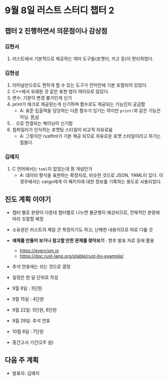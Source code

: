 # 9월 8일 러스트 스터디 챕터 2

## 챕터 2 진행하면서 의문점이나 감상점

### 김현서

1. 러스트에서 기본적으로 제공하는 여러 도구들(포맷터, 카고 등)이 편리하였다.

### 김현성

1. 터미널만으로도 편하게 할 수 있는 도구가 언어안에 기본 포함되어 있었다.
2. C++에서 유래된 것 같은 표현 법이 여러모로 많았다.
3. 변수: 기본이 변경 불가인게 신기
4. print가 매크로 제공된는게 신기하며 함수로도 제공되는 기능인지 궁금함
    - A: 표준 입츌력을 담당하는 다른 함수가 있기는 하지만 `print!`와 같은 기능은 아님. [문서](https://doc.rust-lang.org/std/macro.print.html)
5. `.` 으로 연결되는 체이닝이 신기함
6. 컴파일러가 인식하는 포맷팅 스타일이 비교적 자유로움
    - A: 그렇지만 rustfmt가 기본 제공 되므로 자유로운 포맷 스타일이라고 하기는 힘들다.

### 김예지

1. C 언어에서는 `toml`이 없었는데 뭔 개념인가
    - A: 데이터 형식을 표현하는 확장자로, 비슷한 것으로 JSON, YAML이 있다. 이 경우에서는 cargo에게 이 패키지에 대한 정보를 기록하는 용도로 사용되었다.

## 진도 계획 이야기

- 챕터 별로 분량이 다른데 챕터별로 나누면 불균형이 예상되므로, 전체적인 분량에 따라 조절할 예정
- 소유권은 러스트의 제일 큰 특징이기도 하고, 난해한 내용이므로 따로 다룰 것
- **예제를 만들어 보거나 참고할 만한 문제를 찾아보기** : 향후 발표 자료 등에 활용
  - <https://exercism.io>
  - <https://doc.rust-lang.org/stable/rust-by-example/>
- 추석 연휴에는 쉬는 것으로 결정
- 일정은 한 달 단위로 작성

- 9월 8일 : 3단원
- 9월 15일 : 4단원
- 9월 22일: 5단원, 6단원
- 9월 29일: 추석 연휴
- 10월 6일 : 7단원
- 중간고사 기간(2주 쉼)

## 다음 주 계획

- 발표자: 김예지
